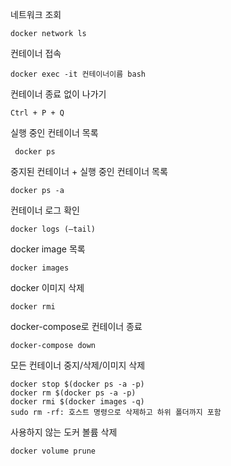 

네트워크 조회

    docker network ls

컨테이너 접속
  
    docker exec -it 컨테이너이름 bash

컨테이너 종료 없이 나가기

    Ctrl + P + Q

실행 중인 컨테이너 목록

     docker ps

중지된 컨테이너 + 실행 중인 컨테이너 목록

    docker ps -a
    

컨테이너 로그 확인

    docker logs (—tail)

docker image 목록

    docker images

docker 이미지 삭제

    docker rmi 

docker-compose로 컨테이너 종료

    docker-compose down

모든 컨테이너 중지/삭제/이미지 삭제

    docker stop $(docker ps -a -p)
    docker rm $(docker ps -a -p)
    docker rmi $(docker images -q)
    sudo rm -rf: 호스트 명령으로 삭제하고 하위 폴더까지 포함    

사용하지 않는 도커 볼륨 삭제

    docker volume prune


    
